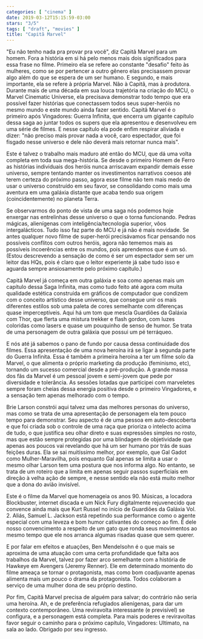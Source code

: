 ```yaml
---
categories: [ "cinema" ]
date: 2019-03-12T15:15:59-03:00
stars: "3/5"
tags: [ "draft", "movies" ]
title: "Capitã Marvel"
---
```

"Eu não tenho nada pra provar pra você", diz Capitã Marvel para um homem. Fora a história em si há pelo menos mais dois significados para essa frase no filme. Primeiro ela se refere ao constante "desafio" feito às mulheres, como se por pertencer a outro gênero elas precisassem provar algo além do que se espera de um ser humano. E segundo, e mais importante, ela se refere à própria Marvel. Não à Capitã, mas à produtora. Durante mais de uma década em sua louca trajetória na criação do MCU, o Marvel Cinematic Universe, ela precisava demonstrar todo tempo que era possível fazer histórias que conectassem todos seus super-heróis no mesmo mundo e este mundo ainda fazer sentido. Capitã Marvel é o primeiro após Vingadores: Guerra Infinita, que encerra um gigante capítulo dessa saga ao juntar todos os supers que ela apresentou e desenvolveu em uma série de filmes. E nesse capítulo ela pode enfim respirar aliviada e dizer: "não preciso mais provar nada a você, caro espectador, que foi fisgado nesse universo e dele não deverá mais retornar nunca mais".

Este é talvez o trabalho mais maduro até então do MCU, que dá uma volta completa em toda sua mega-história. Se desde o primeiro Homem de Ferro as histórias individuais dos heróis nunca arriscavam expandir demais esse universo, sempre tentando manter os investimentos narrativos coesos até terem certeza do próximo passo, agora esse filme não tem mais medo de usar o universo construído em seu favor, se consolidando como mais uma aventura em uma galáxia distante que acaba tendo sua origem (coincidentemente) no planeta Terra.

Se observarmos do ponto de vista de uma saga nós podemos hoje enxergar nas entrelinhas desse universo o que o torna funcionando. Pedras mágicas, alienígenas com inteligência/tecnologia superior, vôos intergalácticos. Tudo isso faz parte do MCU e já não é mais novidade. Se antes qualquer novo filme de super-herói precisávamos ficar pensando nos possíveis conflitos com outros heróis, agora não tememos mais as possíveis incoerências entre os mundos, pois aprendemos que é um só. (Estou descrevendo a sensação de como é ser um espectador sem ser um leitor das HQs, pois é claro que o leitor experiente já sabe tudo isso e aguarda sempre ansiosamente pelo próximo capítulo.)

Capitã Marvel já começa em outra galáxia e soa como apenas mais um capítulo dessa Saga Infinita, mas como tudo feito até agora com muita qualidade estética construída em gráficos de computador que condizem com o conceito artístico desse universo, que consegue unir os mais diferentes estilos sob uma paleta de cores semelhante com diferenças quase imperceptíveis. Aqui há um tom que mescla Guardiões da Galáxia com Thor, que flerta uma mistura trekker e flash gordon, com luzes coloridas como lasers e quase um pouquinho de senso de humor. Se trata de uma personagem de outra galáxia que possui um pé terráqueo.

E nós até já sabemos o pano de fundo por causa dessa continuidade dos filmes. Essa apresentação de uma nova heroína irá se ligar à segunda parte do Guerra Infinita. Essa é também a primeira heroína a ter um filme solo da Marvel, o que alimenta o próprio marketing da produção (feminismo, etc), tornando um sucesso comercial desde a pré-produção. A grande massa dos fãs da Marvel é um pessoal jovem e semi-jovem que pede por diversidade e tolerância. As sessões lotadas que participei com marveletes sempre foram cheias dessa energia positiva desde o primeiro Vingadores, e a sensação tem apenas melhorado com o tempo.

Brie Larson constrói aqui talvez uma das melhores personas do universo, mas como se trata de uma apresentação de personagem ela tem pouco tempo para demonstrar. Seu aspecto é de uma pessoa em auto-descoberta e que foi criada sob o controle de uma raça que prioriza o intelecto acima de tudo, o que justifica seu olhar direto e suas expressões simples no rosto, mas que estão sempre protegidas por uma blindagem de objetividade que apenas aos poucos vai revelando que há um ser humano por trás de suas feições duras. Ela se sai muitíssimo melhor, por exemplo, que Gal Gadot como Mulher-Maravilha, pois enquanto Gal apenas se limita a usar o mesmo olhar Larson tem uma postura que nos informa algo. No entanto, se trata de um roteiro que a limita em apenas seguir passos superficiais em direção à velha ação de sempre, e nesse sentido ela não está muito melhor que a dona do avião invisível.

Este é o filme da Marvel que homenageia os anos 90. Músicas, a locadora Blockbuster, internet discada e um Nick Fury digitalmente rejuvenecido que convence ainda mais que Kurt Russel no início de Guardiões da Galáxia Vol. 2. Aliás, Samuel L. Jackson está repetindo sua performance como o agente especial com uma leveza e bom humor cativantes do começo ao fim. É dele nosso convencimento a respeito de um gato que ronda seus movimentos ao mesmo tempo que ele nos arranca algumas risadas quase que sem querer.

E por falar em efeitos e atuações, Ben Mendelsohn é o que mais se aproxima de uma atuação com uma certa profundidade que falta aos trabalhos da Marvel, talvez por fazer arco semelhante com a história de Hawkeye em Avengers (Jeremy Renner). Ele em determinado momento do filme ameaça se tornar o protagonista, mas como bom coadjuvante apenas alimenta mais um pouco o drama da protagonista. Todos colaboram a serviço de uma mulher dona de seu próprio destino.

Por fim, Capitã Marvel precisa de alguém para salvar; do contrário não seria uma heroína. Ah, e de preferência refugiados alienígenas, para dar um contexto contemporâneo. Uma reviravolta interessante (e previsível) se configura, e a personagem está completa. Para mais poderes e reviravoltas favor seguir o caminho para o próximo capítulo, Vingadores: Ultimato, na sala ao lado. Obrigado por seu ingresso.
